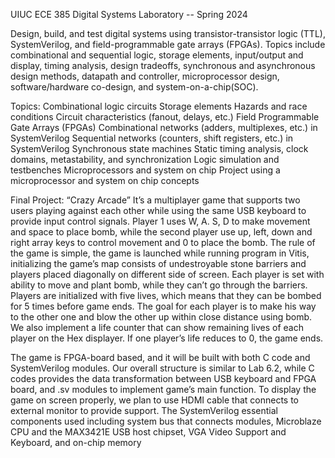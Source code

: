 UIUC ECE 385 Digital Systems Laboratory -- Spring 2024

Design, build, and test digital systems using transistor-transistor logic (TTL), SystemVerilog, and field-programmable gate arrays (FPGAs). Topics include combinational and sequential logic, storage elements, input/output and display, timing analysis, design tradeoffs, synchronous and asynchronous design methods, datapath and controller, microprocessor design, software/hardware co-design, and system-on-a-chip(SOC). 

Topics:
Combinational logic circuits
Storage elements
Hazards and race conditions
Circuit characteristics (fanout, delays, etc.)
Field Programmable Gate Arrays (FPGAs)
Combinational networks (adders, multiplexes, etc.) in SystemVerilog
Sequential networks (counters, shift registers, etc.) in SystemVerilog
Synchronous state machines
Static timing analysis, clock domains, metastability, and synchronization
Logic simulation and testbenches
Microprocessors and system on chip
Project using a microprocessor and system on chip concepts

Final Project: “Crazy Arcade”
It’s a multiplayer game that supports two users playing against each other while using
the same USB keyboard to provide input control signals. Player 1 uses W, A. S,
D to make movement and space to place bomb, while the second player use up,
left, down and right array keys to control movement and 0 to place the bomb.
The rule of the game is simple, the game is launched while running program in
Vitis, initializing the game’s map consists of undestroyable stone barriers and
players placed diagonally on different side of screen. Each player is set with
ability to move and plant bomb, while they can’t go through the barriers. Players
are initialized with five lives, which means that they can be bombed for 5 times
before game ends. The goal for each player is to make his way to the other one
and blow the other up within close distance using bomb. We also implement a
life counter that can show remaining lives of each player on the Hex displayer.
If one player’s life reduces to 0, the game ends.

The game is FPGA-board based, and it will be built with both C code and
SystemVerilog modules. Our overall structure is similar to Lab 6.2, while C
codes provides the data transformation between USB keyboard and FPGA board,
and .sv modules to implement game’s main function. To display the game on
screen properly, we plan to use HDMI cable that connects to external monitor
to provide support. The SystemVerilog essential components used including
system bus that connects modules, Microblaze CPU and the MAX3421E USB
host chipset, VGA Video Support and Keyboard, and on-chip memory
